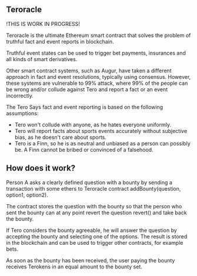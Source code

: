 ## Teroracle ##

!THIS IS WORK IN PROGRESS!

Teroracle is the ultimate Ethereum smart contract that solves
the problem of truthful fact and event reports in blockchain.

Truthful event states can be used to trigger bet payments, insurances
and all kinds of smart derivatives.

Other smart contract systems, such as Augur, have taken a different approach
in fact and event resolutions, typically using consensus. However, these systems
are vulnerable to 99% attack, where 99% of the people can be wrong and/or
collude against Tero and report a fact or an event incorrectly.

The Tero Says fact and event reporting is based on the following assumptions:

* Tero won't collude with anyone, as he hates everyone uniformly.
* Tero will report facts about sports events accurately without subjective bias, as he doesn't care about sports.
* Tero is a Finn, so he is as neutral and unbiased as a person can possibly be. A Finn cannot be bribed or convinced of a falsehood.

## How does it work? ##

Person A asks a clearly defined question with a bounty by sending a transaction
with some ethers to Teroracle contract addBounty(question, option1, option2).

The contract stores the question with the bounty so that the person who sent
the bounty can at any point revert the question revert() and take back the bounty.

If Tero considers the bounty agreeable, he will answer the question
by accepting the bounty and selecting one of the options. The result
is stored in the blockchain and can be used to trigger other contracts, for
example bets.

As soon as the bounty has been received, the user paying the bounty receives
Terokens in an equal amount to the bounty set.
